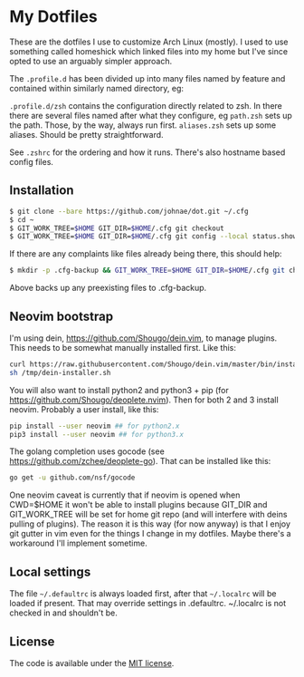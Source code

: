 # My Dotfiles

These are the dotfiles I use to customize Arch Linux (mostly). I used to use something called homeshick which linked files into my home but I've since opted to use an arguably simpler approach.

The ```.profile.d``` has been divided up into many files named by feature and contained within similarly named directory, eg:

```.profile.d/zsh``` contains the configuration directly related to zsh. In there there are several files named after what they configure,
eg ```path.zsh``` sets up the path. Those, by the way, always run first. ```aliases.zsh``` sets up some aliases. Should be pretty straightforward.

See ```.zshrc``` for the ordering and how it runs. There's also hostname based config files.


## Installation

```sh
$ git clone --bare https://github.com/johnae/dot.git ~/.cfg
$ cd ~
$ GIT_WORK_TREE=$HOME GIT_DIR=$HOME/.cfg git checkout
$ GIT_WORK_TREE=$HOME GIT_DIR=$HOME/.cfg git config --local status.showUntrackedFiles no
```

If there are any complaints like files already being there, this should help:

```sh
$ mkdir -p .cfg-backup && GIT_WORK_TREE=$HOME GIT_DIR=$HOME/.cfg git checkout 2>&1 | egrep "\s+\." | awk '{print $1}' | xargs -I{} mv {} .cfg-backup/{}
```

Above backs up any preexisting files to .cfg-backup.

## Neovim bootstrap

I'm using dein, https://github.com/Shougo/dein.vim, to manage plugins. This needs to be somewhat manually installed first. Like this:

```sh
curl https://raw.githubusercontent.com/Shougo/dein.vim/master/bin/installer.sh > /tmp/dein-installer.sh
sh /tmp/dein-installer.sh 
```

You will also want to install python2 and python3 + pip (for https://github.com/Shougo/deoplete.nvim). Then for both 2 and 3 install neovim. Probably a user install, like this:

```sh
pip install --user neovim ## for python2.x
pip3 install --user neovim ## for python3.x
```

The golang completion uses gocode (see https://github.com/zchee/deoplete-go). That can be installed like this:

```sh
go get -u github.com/nsf/gocode
```

One neovim caveat is currently that if neovim is opened when CWD=$HOME it won't be able to install plugins because GIT_DIR and GIT_WORK_TREE will be set
for home git repo (and will interfere with deins pulling of plugins). The reason it is this way (for now anyway) is that I enjoy git gutter in vim even
for the things I change in my dotfiles. Maybe there's a workaround I'll implement sometime.

## Local settings

The file ```~/.defaultrc``` is always loaded first, after that ```~/.localrc``` will be loaded if present. That may
override settings in .defaultrc. ~/.localrc is not checked in and shouldn't be.


## License

The code is available under the [MIT license](LICENSE).
